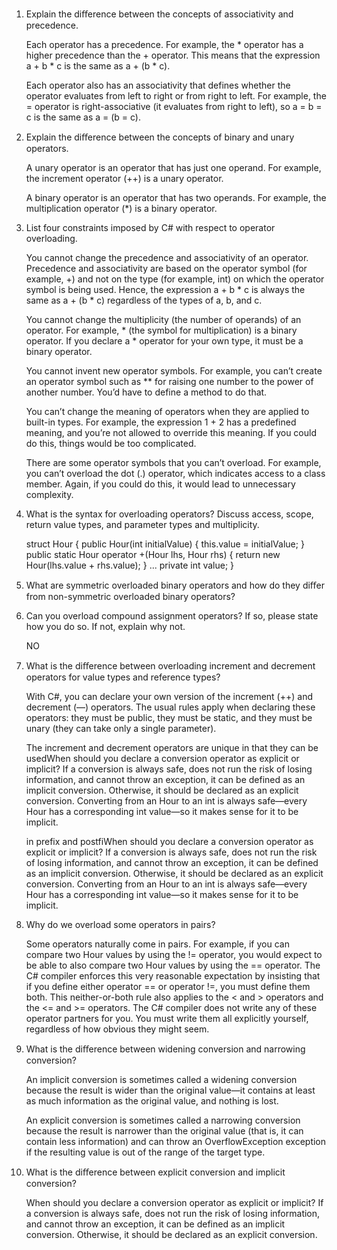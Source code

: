 1. Explain the diﬀerence between the concepts of associativity and precedence.

	Each operator has a precedence. For example, the * operator has a higher precedence than the + operator. This means that the expression a + b * c is the same as a + (b * c).  

	Each operator also has an associativity that defines whether the operator evaluates from left to right or from right to left. For example, the = operator is right-associative (it evaluates from right to left), so a = b = c is the same as a = (b = c).

2. Explain the diﬀerence between the concepts of binary and unary operators.

	 A unary operator is an operator that has just one operand. For example, the increment operator (++) is a unary operator.  

	A binary operator is an operator that has two operands. For example, the multiplication operator (*) is a binary operator.


3. List four constraints imposed by C# with respect to operator overloading.

	You cannot change the precedence and associativity of an operator. Precedence and associativity are based on the operator symbol (for example, +) and not on the type (for example, int) on which the operator symbol is being used. Hence, the expression a + b * c is always the same as a + (b * c) regardless of the types of a, b, and c.  

	You cannot change the multiplicity (the number of operands) of an operator. For example, * (the symbol for multiplication) is a binary operator. If you declare a * operator for your own type, it must be a binary operator.  

	You cannot invent new operator symbols. For example, you can’t create an operator symbol such as ** for raising one number to the power of another number. You’d have to define a method to do that.  

	You can’t change the meaning of operators when they are applied to built-in types. For example, the expression 1 + 2 has a predefined meaning, and you’re not allowed to override this meaning. If you could do this, things would be too complicated.  

	There are some operator symbols that you can’t overload. For example, you can’t overload the dot (.) operator, which indicates access to a class member. Again, if you could do this, it would lead to unnecessary complexity.


4. What is the syntax for overloading operators? Discuss access, scope, return value types, and parameter types and multiplicity.

	struct Hour
	{
    public Hour(int initialValue)
    {
        this.value = initialValue;
    }
    public static Hour operator +(Hour lhs, Hour rhs)
    {
        return new Hour(lhs.value + rhs.value);
    }
    ...
    private int value;
	}

5. What are symmetric overloaded binary operators and how do they diﬀer from non-symmetric overloaded binary operators?

	

6. Can you overload compound assignment operators? If so, please state how you do so. If not, explain why not.

	NO

7. What is the diﬀerence between overloading increment and decrement operators for value types and reference types?

	With C#, you can declare your own version of the increment (++) and decrement (––) operators. The usual rules apply when declaring these operators: they must be public, they must be static, and they must be unary (they can take only a single parameter).

	The increment and decrement operators are unique in that they can be usedWhen should you declare a conversion operator as explicit or implicit? If a conversion is always safe, does not run the risk of losing information, and cannot throw an exception, it can be defined as an implicit conversion. Otherwise, it should be declared as an explicit conversion. Converting from an Hour to an int is always safe—every Hour has a corresponding int value—so it makes sense for it to be implicit.

  	in prefix and postfiWhen should you declare a conversion operator as explicit or implicit? If a conversion is always safe, does not run the risk of losing information, and cannot throw an exception, it can be defined as an implicit conversion. Otherwise, it should be declared as an explicit conversion. Converting from an Hour to an int is always safe—every Hour has a corresponding int value—so it makes sense for it to be implicit.


8. Why do we overload some operators in pairs?

	Some operators naturally come in pairs. For example, if you can compare two Hour values by using the != operator, you would expect to be able to also compare two Hour values by using the == operator. The C# compiler enforces this very reasonable expectation by insisting that if you define either operator == or operator !=, you must define them both. This neither-or-both rule also applies to the < and > operators and the <= and >= operators. The C# compiler does not write any of these operator partners for you. You must write them all explicitly yourself, regardless of how obvious they might seem.


9. What is the diﬀerence between widening conversion and narrowing conversion?

	An implicit conversion is sometimes called a widening conversion because the result is wider than the original value—it contains at least as much information as the original value, and nothing is lost.

	An explicit conversion is sometimes called a narrowing conversion because the result is narrower than the original value (that is, it can contain less information) and can throw an OverflowException exception if the resulting value is out of the range of the target type.


10. What is the diﬀerence between explicit conversion and implicit conversion?

	When should you declare a conversion operator as explicit or implicit? If a conversion is always safe, does not run the risk of losing information, and cannot throw an exception, it can be defined as an implicit conversion. Otherwise, it should be declared as an explicit conversion.

